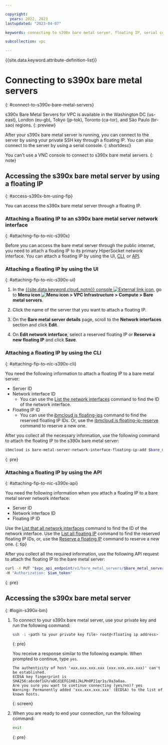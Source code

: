 ```yaml
---

copyright:
  years: 2022, 2023
lastupdated: "2023-04-07"

keywords: connecting to s390x bare metal server, floating IP, serial console, vnc console

subcollection: vpc

---
```


{{site.data.keyword.attribute-definition-list}}

# Connecting to s390x bare metal servers
{: #connect-to-s390x-bare-metal-servers}

s390x Bare Metal Servers for VPC is available in the Washington DC (us-east), London (eu-gb), Tokyo (jp-tok), Toronto (ca-tor), and São Paulo (br-sao) regions.
{: preview}

After your s390x bare metal server is running, you can connect to the server by using your private SSH key through a floating IP. You can also connect to the server by using a serial console.
{: shortdesc}

You can't use a VNC console to connect to s390x bare metal servers.
{: note}

## Accessing the s390x bare metal server by using a floating IP
{: #access-s390x-bm-using-fip}

You can access the s390x bare metal server through a floating IP.

### Attaching a floating IP to an s390x bare metal server network interface
{: #attaching-fip-to-nic-s390x}

Before you can access the bare metal server through the public internet, you need to attach a floating IP to its primary HiperSocket network interface. You can attach a floating IP by using the UI, [CLI](#attaching-fip-to-nic-s390x-cli), or [API](#attaching-fip-to-nic-s390x-api).

### Attaching a floating IP by using the UI
{: #attaching-fip-to-nic-s390x-ui}

1. In the [{{site.data.keyword.cloud_notm}} console ![External link icon](../icons/launch-glyph.svg "External link icon")](https://{DomainName}), go to **Menu icon ![Menu icon](../../icons/icon_hamburger.svg) > VPC Infrastructure > Compute > Bare metal servers**.

2. Click the name of the server that you want to attach a floating IP.

3. On the **Bare metal server details** page, scroll to the **Network interfaces** section and click **Edit**.

4. On **Edit network interface**, select a reserved floating IP or **Reserve a new floating IP** and click **Save**.

### Attaching a floating IP by using the CLI
{: #attaching-fip-to-nic-s390x-cli}

You need the following information to attach a floating IP to a bare metal server:

* Server ID
* Network interface ID
   - You can use the [List the network interfaces](/docs/vpc?topic=vpc-infrastructure-cli-plugin-vpc-reference#bare-metal-server-network-interfaces) command to find the ID of the network interface.
* Floating IP ID
   - You can use the [ibmcloud is floating-ips](/docs/vpc?topic=vpc-infrastructure-cli-plugin-vpc-reference#floating-ips) command to find the reserved floating IP IDs. Or, use the [ibmcloud is floating-ip-reserve](/docs/vpc?topic=vpc-infrastructure-cli-plugin-vpc-reference#floating-ip-reserve) command to reserve a new one.

After you collect all the necessary information, use the following command to attach the floating IP to the s390x bare metal server:

```sh
ibmcloud is bare-metal-server-network-interface-floating-ip-add $bare_metal_server_id $network_interface_id $floating_ip_id
```
{: pre}

### Attaching a floating IP by using the API
{: #attaching-fip-to-nic-s390x-api}

You need the following information when you attach a floating IP to a bare metal server network interface:

* Server ID
* Network interface ID
* Floating IP ID

Use the [List that all network interfaces](/apidocs/vpc#list-bare-metal-server-network-interfaces) command to find the ID of the network interface. Use the [List all floating IP](/apidocs/vpc#list-floating-ips) command to find the reserved floating IP IDs, or, use the [Reserve a floating IP](/apidocs/vpc#create-floating-ip) command to reserve a new one.
{: tip}

After you collect all the required information, use the following API request to attach the floating IP to the bare metal server:

```sh
curl -X PUT "$vpc_api_endpoint/v1/bare_metal_servers/$bare_metal_server_id/network_interfaces/$network_interface_id/floating_ips/$floating_ip_id?version=2022-03-09&generation=2" \
-H "Authorization: $iam_token"
```
{: pre}

## Accessing the s390x bare metal server
{: #login-s390x-bm}

1. To connect to your s390x bare metal server, use your private key and run the following command:

   ```sh
   ssh -i <path to your private key file> root@<floating ip address>
   ```
   {: pre}

   You receive a response similar to the following example. When prompted to continue, type `yes`.

   ```text
   The authenticity of host 'xxx.xxx.xxx.xxx (xxx.xxx.xxx.xxx)' can't be established.
   ECDSA key fingerprint is SHA256:abcdef1Gh/aBCd1EFG1H8iJkLMnOP21qr1s/8a3a8aa.
   Are you sure you want to continue connecting (yes/no)? yes
   Warning: Permanently added 'xxx.xxx.xxx.xxx' (ECDSA) to the list of known hosts.
   ```
   {: screen}

2. When you are ready to end your connection, run the following command:

   ```sh
   exit
   ```
   {: pre}
